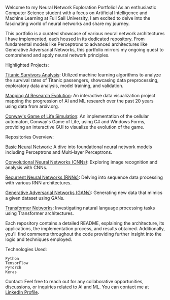 Welcome to my Neural Network Exploration Portfolio! As an enthusiastic Computer Science student with a focus on Artificial Intelligence and Machine Learning at Full Sail University, I am excited to delve into the fascinating world of neural networks and share my journey.

This portfolio is a curated showcase of various neural network architectures I have implemented, each housed in its dedicated repository. From fundamental models like Perceptrons to advanced architectures like Generative Adversarial Networks, this portfolio mirrors my ongoing quest to comprehend and apply neural network principles.

Highlighted Projects:

  [Titanic Survivors Analysis](https://github.com/Hoover070/MIS_Research_Hoover): Utilized machine learning algorithms to analyze the survival rates of Titanic passengers, showcasing data preprocessing, exploratory data analysis, model training, and validation.

  [Mapping AI Research Evolution](https://github.com/Hoover070/DVM_RP_Hoover): An interactive data visualization project mapping the progression of AI and ML research over the past 20 years using data from arxiv.org.

  [Conway's Game of Life Simulation](https://github.com/Hoover070/ConwaysGameOfLife): An implementation of the cellular automaton, Conway's Game of Life, using C# and Windows Forms, providing an interactive GUI to visualize the evolution of the game.
  
Repositories Overview:

  [Basic Neural Network](https://www.linkedin.com/in/williamhoover70/): A dive into foundational neural network models including Perceptrons and Multi-layer Perceptrons.
    
  [Convolutional Neural Networks (CNNs)](https://www.linkedin.com/in/williamhoover70/): Exploring image recognition and analysis with CNNs.
    
  [Recurrent Neural Networks (RNNs)](https://www.linkedin.com/in/williamhoover70/): Delving into sequence data processing with various RNN architectures.
    
  [Generative Adversarial Networks (GANs)](https://www.linkedin.com/in/williamhoover70/): Generating new data that mimics a given dataset using GANs.
    
  [Transformer Networks](https://www.linkedin.com/in/williamhoover70/): Investigating natural language processing tasks using Transformer architectures.
    

Each repository contains a detailed README, explaining the architecture, its applications, the implementation process, and results obtained. Additionally, you'll find comments throughout the code providing further insight into the logic and techniques employed.

Technologies Used:

    Python
    TensorFlow
    PyTorch
    Keras
    

Contact:
Feel free to reach out for any collaborative opportunities, discussions, or inquiries related to AI and ML. You can contact me at [LinkedIn Profile](https://www.linkedin.com/in/williamhoover70/).
